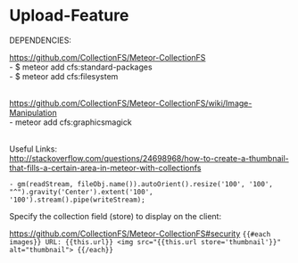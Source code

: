 # Upload-Feature

DEPEND­ENCIES:

https://github.com/CollectionFS/Meteor-CollectionFS<br />
	- $ meteor add cfs:standard-packages<br />
	- $ meteor add cfs:filesystem<br /><br />

https://github.com/CollectionFS/Meteor-CollectionFS/wiki/Image-Manipulation<br />
	- meteor add cfs:graphicsmagick<br /><br />

Useful Links:<br />
http://stackoverflow.com/questions/24698968/how-to-create-a-thumbnail-that-fills-a-certain-area-in-meteor-with-collectionfs

	- gm(readStream, fileObj.name()).autoOrient().resize('100', '100', "^").gravity('Center').extent('100', '100').stream().pipe(writeStream);

Specify the collection field (store) to display on the client:<br />

https://github.com/CollectionFS/Meteor-CollectionFS#security
	`{{#each images}}
	  URL: {{this.url}}
	  <img src="{{this.url store='thumbnail'}}" alt="thumbnail">
	{{/each}}`
